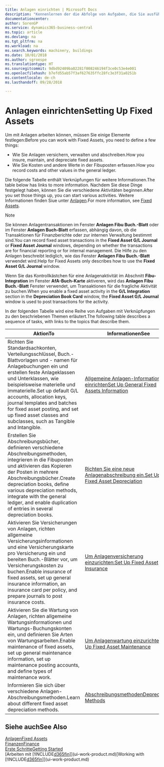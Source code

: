 ```yaml
---
title: Anlagen einrichten | Microsoft Docs
description: "Kennenlernen der die Abfolge von Aufgaben, die Sie ausführen müssen, um Anlagen einzurichten, wie Arbeitsplätze oder Gebäude."
documentationcenter: 
author: SorenGP
ms.service: dynamics365-business-central
ms.topic: article
ms.devlang: na
ms.tgt_pltfrm: na
ms.workload: na
ms.search.keywords: machinery, buildings
ms.date: 10/01/2018
ms.author: sgroespe
ms.translationtype: HT
ms.sourcegitcommit: 9dbd92409ba02281f008246194f3ce0c53e4e001
ms.openlocfilehash: b7efd55ab57f3af627635ffc28fc3e3f31a0251b
ms.contentlocale: de-ch
ms.lasthandoff: 09/28/2018

---
```

# <a name="setting-up-fixed-assets"></a><span data-ttu-id="3a52d-103">Anlagen einrichten</span><span class="sxs-lookup"><span data-stu-id="3a52d-103">Setting Up Fixed Assets</span></span>
<span data-ttu-id="3a52d-104">Um mit Anlagen arbeiten können, müssen Sie einige Elemente festlegen:</span><span class="sxs-lookup"><span data-stu-id="3a52d-104">Before you can work with Fixed Assets, you need to define a few things:</span></span>  

* <span data-ttu-id="3a52d-105">Wie Sie Anlagen versichern, verwalten und abschreiben.</span><span class="sxs-lookup"><span data-stu-id="3a52d-105">How you insure, maintain, and depreciate fixed assets.</span></span>  
* <span data-ttu-id="3a52d-106">Wie Sie Kosten und andere Werte in der Fibuposten erfassen.</span><span class="sxs-lookup"><span data-stu-id="3a52d-106">How you record costs and other values in the general ledger.</span></span>  

<span data-ttu-id="3a52d-107">Die folgende Tabelle enthält Verknüpfungen für weitere Informationen.</span><span class="sxs-lookup"><span data-stu-id="3a52d-107">The table below has links to more information.</span></span> <span data-ttu-id="3a52d-108">Nachdem Sie diese Dinge festgelegt haben, können Sie die verschiedene Aktivitäten beginnen.</span><span class="sxs-lookup"><span data-stu-id="3a52d-108">After you set those things up, you can start various activities.</span></span> <span data-ttu-id="3a52d-109">Weitere Informationen finden Siue unter [Anlagen](fa-manage.md).</span><span class="sxs-lookup"><span data-stu-id="3a52d-109">For more information, see [Fixed Assets](fa-manage.md).</span></span>  

> [!NOTE]  
>   <span data-ttu-id="3a52d-110">Sie können Anlagentransaktionen im Fenster **Anlagen Fibu Buch.-Blatt** oder im Fenster **Anlagen Buch-Blatt** erfassen, abhängig davon, ob die Transaktionen für Finanzberichte oder zur internen Verwaltung bestimmt sind.</span><span class="sxs-lookup"><span data-stu-id="3a52d-110">You can record fixed asset transactions in the **Fixed Asset G/L Journal** or **Fixed Asset Journal** windows, depending on whether the transactions are for financial reporting or for internal management.</span></span> <span data-ttu-id="3a52d-111">Die Hilfe zu den Anlagen beschreibt lediglich, wie das Fenster **Anlagen Fibu Buch.-Blatt** verwendet wird.</span><span class="sxs-lookup"><span data-stu-id="3a52d-111">Help for Fixed Assets only describes how to use the **Fixed Asset G/L Journal** window.</span></span>  

<span data-ttu-id="3a52d-112">Wenn Sie das Kontrollkästchen für eine Anlagenaktivität im Abschnitt **Fibu-Integration** im Fenster **AfA-Buch-Karte** aktiveren, wird das **Anlagen Fibu Buch.-Blatt** Fenster verwendet, um Transaktionen für die fragliche Aktivität zu buchen.</span><span class="sxs-lookup"><span data-stu-id="3a52d-112">When you enable a fixed asset activity in the **G/L Integration** section in the **Depreciation Book Card** window, the **Fixed Asset G/L Journal** window is used to post transactions for the activity.</span></span>

<span data-ttu-id="3a52d-113">In der folgenden Tabelle wird eine Reihe von Aufgaben mit Verknüpfungen zu den beschriebenen Themen erläutert.</span><span class="sxs-lookup"><span data-stu-id="3a52d-113">The following table describes a sequence of tasks, with links to the topics that describe them.</span></span>  

| <span data-ttu-id="3a52d-114">Aktion</span><span class="sxs-lookup"><span data-stu-id="3a52d-114">To</span></span> | <span data-ttu-id="3a52d-115">Informationen</span><span class="sxs-lookup"><span data-stu-id="3a52d-115">See</span></span> |
| --- | --- |
| <span data-ttu-id="3a52d-116">Richten Sie Standardsachkonten, Verteilungsschlüssel, Buch.-Blattvorlagen und - namen für Anlagebuchungen ein und erstellen feste Anlageklassen und Unterklassen, wie beispielsweise materielle und immaterielle.</span><span class="sxs-lookup"><span data-stu-id="3a52d-116">Set up default G/L accounts, allocation keys, journal templates and batches for fixed asset posting, and set up fixed asset classes and subclasses, such as Tangible and Intangible.</span></span> |[<span data-ttu-id="3a52d-117">Allgemeine Anlagen-Informationen einrichten</span><span class="sxs-lookup"><span data-stu-id="3a52d-117">Set Up General Fixed Assets Information</span></span>](fa-how-setup-general.md) |
| <span data-ttu-id="3a52d-118">Erstellen Sie Abschreibungsbücher, definieren verschiedene Abschreibungsmethoden, integrieren in die Fibuposten und aktivieren das Kopieren der Posten in mehrere Abschreibungsbücher.</span><span class="sxs-lookup"><span data-stu-id="3a52d-118">Create depreciation books, define various depreciation methods, integrate with the general ledger, and enable duplication of entries in several depreciation books.</span></span> |[<span data-ttu-id="3a52d-119">Richten Sie eine neue Anlagenabschreibung ein.</span><span class="sxs-lookup"><span data-stu-id="3a52d-119">Set Up Fixed Asset Depreciation</span></span>](fa-how-setup-depreciation.md) |
| <span data-ttu-id="3a52d-120">Aktivieren Sie Versicherungen von Anlagen, richten allgemeine Versicherungsinformationen und eine Versicherungskarte pro Versicherung ein und bereiten Buch.-Blätter vor, um Versicherungskosten zu buchen.</span><span class="sxs-lookup"><span data-stu-id="3a52d-120">Enable insurance of fixed assets, set up general insurance information, an insurance card per policy, and prepare journals to post insurance costs.</span></span> |[<span data-ttu-id="3a52d-121">Um Anlagenversicherung einzurichten:</span><span class="sxs-lookup"><span data-stu-id="3a52d-121">Set Up Fixed Asset Insurance</span></span>](fa-how-setup-insurance.md) |
| <span data-ttu-id="3a52d-122">Aktivieren Sie die Wartung von Anlagen, richten allgemeine Wartungsinformationen und Wartungs-Buchungskonten ein, und definieren Sie Arten von Wartungsarbeiten.</span><span class="sxs-lookup"><span data-stu-id="3a52d-122">Enable maintenance of fixed assets, set up general maintenance information, set up maintenance posting accounts, and define types of maintenance work.</span></span> |[<span data-ttu-id="3a52d-123">Um Anlagenwartung einzurichten:</span><span class="sxs-lookup"><span data-stu-id="3a52d-123">Set Up Fixed Asset Maintenance</span></span>](fa-how-setup-maintenance.md) |
| <span data-ttu-id="3a52d-124">Informieren Sie sich über verschiedene Anlagen-Abschreibungsmethoden.</span><span class="sxs-lookup"><span data-stu-id="3a52d-124">Learn about different fixed asset depreciation methods.</span></span> |[<span data-ttu-id="3a52d-125">Abschreibungsmethoden</span><span class="sxs-lookup"><span data-stu-id="3a52d-125">Depreciation Methods</span></span>](fa-depreciation-methods.md) |

## <a name="see-also"></a><span data-ttu-id="3a52d-126">Siehe auch</span><span class="sxs-lookup"><span data-stu-id="3a52d-126">See Also</span></span>
[<span data-ttu-id="3a52d-127">Anlagen</span><span class="sxs-lookup"><span data-stu-id="3a52d-127">Fixed Assets</span></span>](fa-manage.md)  
[<span data-ttu-id="3a52d-128">Finanzen</span><span class="sxs-lookup"><span data-stu-id="3a52d-128">Finance</span></span>](finance.md)  
[<span data-ttu-id="3a52d-129">Erste Schritte</span><span class="sxs-lookup"><span data-stu-id="3a52d-129">Getting Started</span></span>](product-get-started.md)  
<span data-ttu-id="3a52d-130">[Arbeiten mit [!INCLUDE[d365fin](includes/d365fin_md.md)]](ui-work-product.md)</span><span class="sxs-lookup"><span data-stu-id="3a52d-130">[Working with [!INCLUDE[d365fin](includes/d365fin_md.md)]](ui-work-product.md)</span></span>

